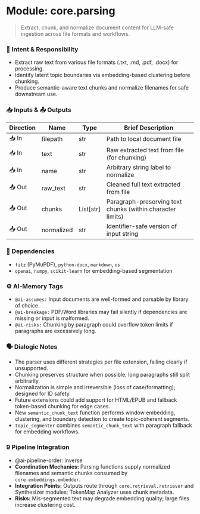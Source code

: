 # Module: core.parsing
> Extract, chunk, and normalize document content for LLM-safe ingestion across file formats and workflows.

### 🎯 Intent & Responsibility
- Extract raw text from various file formats (.txt, .md, .pdf, .docx) for processing.
- Identify latent topic boundaries via embedding-based clustering before chunking.
- Produce semantic-aware text chunks and normalize filenames for safe downstream use.

### 📥 Inputs & 📤 Outputs
| Direction | Name         | Type            | Brief Description                                                                 |
|-----------|--------------|-----------------|------------------------------------------------------------------------------------|
| 📥 In     | filepath      | str             | Path to local document file                                                        |
| 📥 In     | text          | str             | Raw extracted text from file (for chunking)                                       |
| 📥 In     | name          | str             | Arbitrary string label to normalize                                               |
| 📤 Out    | raw_text      | str             | Cleaned full text extracted from file                                             |
| 📤 Out    | chunks        | List[str]       | Paragraph-preserving text chunks (within character limits)                        |
| 📤 Out    | normalized    | str             | Identifier-safe version of input string                                           |

### 🔗 Dependencies
- `fitz` (PyMuPDF), `python-docx`, `markdown`, `os`
- `openai`, `numpy`, `scikit-learn` for embedding-based segmentation

### ⚙️ AI-Memory Tags
- `@ai-assumes:` Input documents are well-formed and parsable by library of choice.
- `@ai-breakage:` PDF/Word libraries may fail silently if dependencies are missing or input is malformed.
- `@ai-risks:` Chunking by paragraph could overflow token limits if paragraphs are excessively long.

### 🗣 Dialogic Notes
- The parser uses different strategies per file extension, failing clearly if unsupported.
- Chunking preserves structure when possible; long paragraphs still split arbitrarily.
- Normalization is simple and irreversible (loss of case/formatting); designed for ID safety.
- Future extensions could add support for HTML/EPUB and fallback token-based chunking for edge cases.
- New `semantic_chunk_text` function performs window embedding, clustering, and boundary detection to create topic-coherent segments.
- `topic_segmenter` combines `semantic_chunk_text` with paragraph fallback for embedding workflows.

### 9 Pipeline Integration
- @ai-pipeline-order: inverse
- **Coordination Mechanics:** Parsing functions supply normalized filenames and semantic chunks consumed by `core.embeddings.embedder`.
- **Integration Points:** Outputs route through `core.retrieval.retriever` and Synthesizer modules; TokenMap Analyzer uses chunk metadata.
- **Risks:** Mis-segmented text may degrade embedding quality; large files increase clustering cost.
